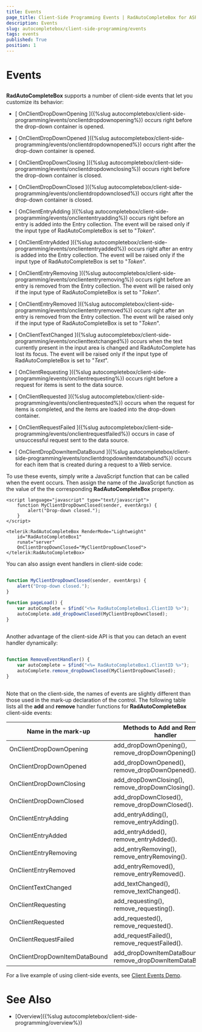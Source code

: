 ```yaml
---
title: Events
page_title: Client-Side Programming Events | RadAutoCompleteBox for ASP.NET AJAX Documentation
description: Events
slug: autocompletebox/client-side-programming/events
tags: events
published: True
position: 1
---
```


# Events

## 

**RadAutoCompleteBox** supports a number of client-side events that let you customize its behavior:

* [ OnClientDropDownOpening ]({%slug autocompletebox/client-side-programming/events/onclientdropdownopening%}) occurs right before the drop-down container is opened.

* [ OnClientDropDownOpened ]({%slug autocompletebox/client-side-programming/events/onclientdropdownopened%}) occurs right after the drop-down container is opened.

* [ OnClientDropDownClosing ]({%slug autocompletebox/client-side-programming/events/onclientdropdownclosing%}) occurs right before the drop-down container is closed.

* [ OnClientDropDownClosed ]({%slug autocompletebox/client-side-programming/events/onclientdropdownclosed%}) occurs right after the drop-down container is closed.

* [ OnClientEntryAdding ]({%slug autocompletebox/client-side-programming/events/oncliententryadding%}) occurs right before an entry is added into the Entry collection. The event will be raised only if the input type of RadAutoCompleteBox is set to "*Token*".

* [ OnClientEntryAdded ]({%slug autocompletebox/client-side-programming/events/oncliententryadded%}) occurs right after an entry is added into the Entry collection. The event will be raised only if the input type of RadAutoCompleteBox is set to "*Token*".

* [ OnClientEntryRemoving ]({%slug autocompletebox/client-side-programming/events/oncliententryremoving%}) occurs right before an entry is removed from the Entry collection. The event will be raised only if the input type of RadAutoCompleteBox is set to "*Token*".

* [ OnClientEntryRemoved ]({%slug autocompletebox/client-side-programming/events/oncliententryremoved%}) occurs right after an entry is removed from the Entry collection. The event will be raised only if the input type of RadAutoCompleteBox is set to "*Token*".

* [ OnClientTextChanged ]({%slug autocompletebox/client-side-programming/events/onclienttextchanged%}) occurs when the text currently present in the input area is changed and RadAutoComplete has lost its focus. The event will be raised only if the input type of RadAutoCompleteBox is set to "*Text*".

* [ OnClientRequesting ]({%slug autocompletebox/client-side-programming/events/onclientrequesting%}) occurs right before a request for items is sent to the data source.

* [ OnClientRequested ]({%slug autocompletebox/client-side-programming/events/onclientrequested%}) occurs when the request for items is completed, and the items are loaded into the drop-down container.

* [ OnClientRequestFailed ]({%slug autocompletebox/client-side-programming/events/onclientrequestfailed%}) occurs in case of unsuccessful request sent to the data source.

* [ OnClientDropDownItemDataBound ]({%slug autocompletebox/client-side-programming/events/onclientdropdownitemdatabound%}) occurs for each item that is created during a request to a Web service.

To use these events, simply write a JavaScript function that can be called when the event occurs. Then assign the name of the JavaScript function as the value of the the corresponding **RadAutoCompleteBox** property.

````ASPNET
<script language="javascript" type="text/javascript">
	function MyClientDropDownClosed(sender, eventArgs) {
		alert("Drop-down closed.");
	}
</script>

<telerik:RadAutoCompleteBox RenderMode="Lightweight" 
	id="RadAutoCompleteBox1" 
	runat="server" 
	OnClientDropDownClosed="MyClientDropDownClosed">
</telerik:RadAutoCompleteBox>
````



You can also assign event handlers in client-side code:

````JavaScript
	
function MyClientDropDownClosed(sender, eventArgs) {
	alert("Drop-down closed.");
}

function pageLoad() {
	var autoComplete = $find("<%= RadAutoCompleteBox1.ClientID %>");
	autoComplete.add_dropDownClosed(MyClientDropDownClosed);
}
	
````


Another advantage of the client-side API is that you can detach an event handler dynamically:

````JavaScript
	
function RemoveEventHandler() {
	var autoComplete = $find("<%= RadAutoCompleteBox1.ClientID %>");
	autoComplete.remove_dropDownClosed(MyClientDropDownClosed);
}
	
````


Note that on the client-side, the names of events are slightly different than those used in the mark-up declaration of the control. The following table lists all the **add** and **remove** handler functions for **RadAutoCompleteBox** client-side events:


| Name in the mark-up | Methods to Add and Remove handler |
| ------ | ------ |
|OnClientDropDownOpening|add_dropDownOpening(), remove_dropDownOpening().||
|OnClientDropDownOpened|add_dropDownOpened(), remove_dropDownOpened().||
|OnClientDropDownClosing|add_dropDownClosing(), remove_dropDownClosing().||
|OnClientDropDownClosed|add_dropDownClosed(), remove_dropDownClosed().||
|OnClientEntryAdding|add_entryAdding(), remove_entryAdding().||
|OnClientEntryAdded|add_entryAdded(), remove_entryAdded().||
|OnClientEntryRemoving|add_entryRemoving(), remove_entryRemoving().||
|OnClientEntryRemoved|add_entryRemoved(), remove_entryRemoved().||
|OnClientTextChanged|add_textChanged(), remove_textChanged().||
|OnClientRequesting|add_requesting(), remove_requesting().||
|OnClientRequested|add_requested(), remove_requested().||
|OnClientRequestFailed|add_requestFailed(), remove_requestFailed().||
|OnClientDropDownItemDataBound|add_dropDownItemDataBound(), remove_dropDownItemDataBound().||


For a live example of using client-side events, see [Client Events Demo](https://demos.telerik.com/aspnet-ajax/autocompletebox/examples/programming/clientevents/defaultcs.aspx).

# See Also

 * [Overview]({%slug autocompletebox/client-side-programming/overview%})
